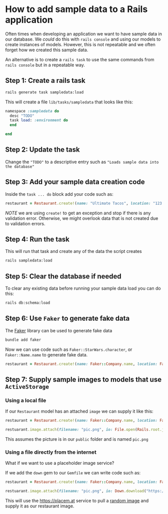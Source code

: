 # How to add sample data to a Rails application

Often times when developing an application we want to have sample data in our database. We *could* do this with `rails console` and using our models to create instances of models. However, this is not repeatable and we often forget how we created this sample data.

An alternative is to create a `rails task` to use the same commands from `rails console` but in a repeatable way.

## Step 1: Create a rails task

```sh
rails generate task sampledata:load
```

This will create a file `lib/tasks/sampledata` that looks like this:

```ruby
namespace :sampledata do
  desc "TODO"
  task load: :environment do
  end

end
```

## Step 2: Update the task

Change the `"TODO"` to a descriptive entry such as `"Loads sample data into the database"`

## Step 3: Add your sample data creation code

Inside the `task ... do` block add your code such as:

```ruby
restaurant = Restaurant.create!(name: "Ultimate Tacos", location: "123 Main Street")
```

*NOTE* we are using `create!` to get an exception and stop if there is any validation error. Otherwise, we might overlook data that is not created due to validation errors.

## Step 4: Run the task

This will run that task and create any of the data the script creates

```sh
rails sampledata:load
```

## Step 5: Clear the database if needed

To clear any existing data before running your sample data load you can do this:

```sh
rails db:schema:load
```
## Step 6: Use `Faker` to generate fake data

The [Faker](https://github.com/stympy/faker) library can be used to generate fake data

```sh
bundle add faker
```

Now we can use code such as `Faker::StarWars.character`, or `Faker::Name.name` to generate fake data.

```ruby
restaurant = Restaurant.create!(name: Faker::Company.name, location: Faker::Address.full_address)
```

## Step 7: Supply sample images to models that use `ActiveStorage`

### Using a local file

If our `Restaurant` model has an attached `image` we can supply it like this:

```ruby
restaurant = Restaurant.create!(name: Faker::Company.name, location: Faker::Address.full_address)

restuarant.image.attach(filename: "pic.png", io: File.open(Rails.root.join("public/pic.png")))
```

This assumes the picture is in our `public` folder and is named `pic.png`

### Using a file directly from the internet

What if we want to use a placeholder image service?

If we add the `down` gem to our `Gemfile` we can write code such as:

```ruby
restaurant = Restaurant.create!(name: Faker::Company.name, location: Faker::Address.full_address)

restuarant.image.attach(filename: "pic.png", io: Down.download("https://placem.at/people?random=1"))
```

This will use the https://placem.at service to pull a [random image](https://placem.at/people?random=1) and supply it as our restaurant image.

